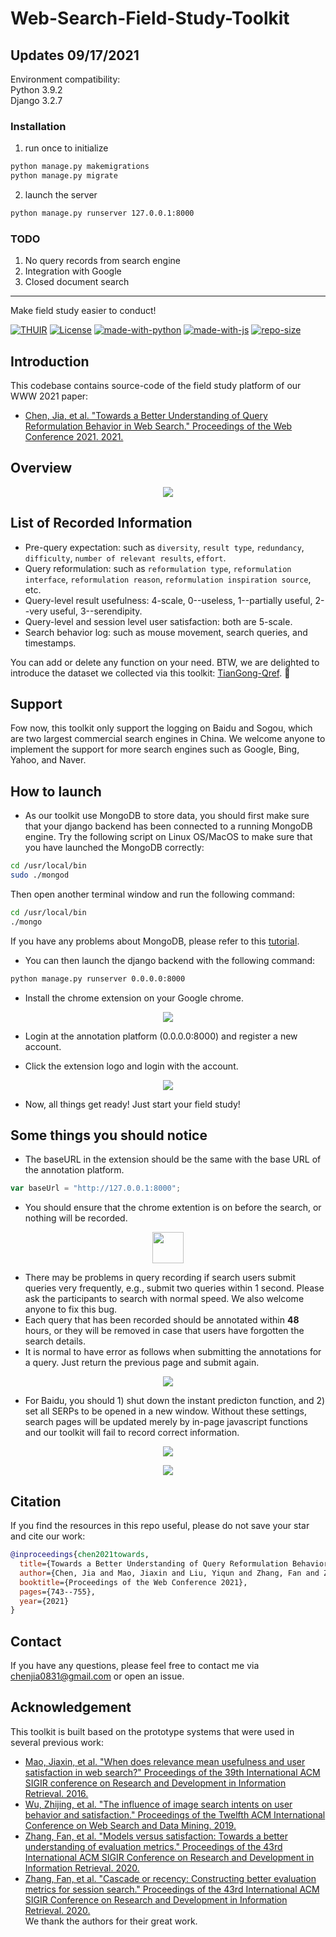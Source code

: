 # Web-Search-Field-Study-Toolkit

## Updates 09/17/2021
Environment compatibility:  
Python 3.9.2  
Django 3.2.7

### Installation
1. run once to initialize
```bash
python manage.py makemigrations
python manage.py migrate
```
2. launch the server
```bash
python manage.py runserver 127.0.0.1:8000
```

### TODO
1. No query records from search engine
2. Integration with Google
3. Closed document search

-----

Make field study easier to conduct!

[![THUIR](https://img.shields.io/badge/THUIR-ver%201.0-blueviolet)](http://www.thuir.cn)
[![License](https://img.shields.io/badge/License-MIT-blue.svg)](./LICENSE)
[![made-with-python](https://img.shields.io/badge/Made%20with-Python-red.svg)](#python)
[![made-with-js](https://img.shields.io/badge/Made%20with-JS-yellow.svg)](#javascript)
[![repo-size](https://img.shields.io/github/repo-size/xuanyuan14/Web-Search-Field-Study-Toolkit?color=green)]()

## Introduction
This codebase contains source-code of the field study platform of our WWW 2021 paper:
  - [Chen, Jia, et al. "Towards a Better Understanding of Query Reformulation Behavior in Web Search." Proceedings of the Web Conference 2021. 2021.](https://dl.acm.org/doi/abs/10.1145/3442381.3450127)

## Overview
<p align="center">
  <img src="https://github.com/xuanyuan14/Web-Search-Field-Study-Toolkit/blob/master/images/overview.png">
</p>  

## List of Recorded Information
* Pre-query expectation: such as ```diversity```, ```result type```, ```redundancy```, ```difficulty```, ```number of relevant results```, ```effort```.
* Query reformulation: such as ```reformulation type```, ```reformulation interface```, ```reformulation reason```, ```reformulation inspiration source```, etc.
* Query-level result usefulness: 4-scale, 0--useless, 1--partially useful, 2--very useful, 3--serendipity.
* Query-level and session level user satisfaction: both are 5-scale.
* Search behavior log: such as mouse movement, search queries, and timestamps.

You can add or delete any function on your need. BTW, we are delighted to introduce the dataset we collected via this toolkit: [TianGong-Qref](http://www.thuir.cn/tiangong-qref/). 🤠

## Support
Fow now, this toolkit only support the logging on Baidu and Sogou, which are two largest commercial search engines in China. We welcome anyone to implement the support for more search engines such as Google, Bing, Yahoo, and Naver.

## How to launch
* As our toolkit use MongoDB to store data, you should first make sure that your django backend has been connected to a running MongoDB engine. Try the following script on Linux OS/MacOS to make sure that you have launched the MongoDB correctly:
```bash
cd /usr/local/bin
sudo ./mongod
```
Then open another terminal window and run the following command:
```bash
cd /usr/local/bin
./mongo
```
If you have any problems about MongoDB, please refer to this [tutorial](https://www.tutorialspoint.com/mongodb/index.htm).

* You can then launch the django backend with the following command:
```bash
python manage.py runserver 0.0.0.0:8000
```
* Install the chrome extension on your Google chrome.  

<p align="center">
  <img src="https://github.com/xuanyuan14/Web-Search-Field-Study-Toolkit/blob/master/images/install.png">
</p>  

* Login at the annotation platform (0.0.0.0:8000) and register a new account.

* Click the extension logo and login with the account.

<p align="center">
  <img src="https://github.com/xuanyuan14/Web-Search-Field-Study-Toolkit/blob/master/images/login.png">
</p>

* Now, all things get ready! Just start your field study!

## Some things you should notice
* The baseURL in the extension should be the same with the base URL of the annotation platform.
```javascript
var baseUrl = "http://127.0.0.1:8000";
```  
* You should ensure that the chrome extention is on before the search, or nothing will be recorded.  

<p align="center">
  <img width="50" height="50" src="https://github.com/xuanyuan14/Web-Search-Field-Study-Toolkit/blob/master/images/on.png">
</p>

* There may be problems in query recording if search users submit queries very frequently, e.g., submit two queries within 1 second. Please ask the participants to search with normal speed. We also welcome anyone to fix this bug.
* Each query that has been recorded should be annotated within **48** hours, or they will be removed in case that users have forgotten the search details.
* It is normal to have error as follows when submitting the annotations for a query. Just return the previous page and submit again.

<p align="center">
  <img src="https://github.com/xuanyuan14/Web-Search-Field-Study-Toolkit/blob/master/images/error.png">
</p>

* For Baidu, you should 1) shut down the instant predicton function, and 2) set all SERPs to be opened in a new window. Without these settings, search pages will be updated merely by in-page javascript functions and our toolkit will fail to record correct information. 

<p align="center">
  <img src="https://github.com/xuanyuan14/Web-Search-Field-Study-Toolkit/blob/master/images/close.png">
</p>

<p align="center">
  <img src="https://github.com/xuanyuan14/Web-Search-Field-Study-Toolkit/blob/master/images/setting.png">
</p>

## Citation
If you find the resources in this repo useful, please do not save your star and cite our work:

```bibtex
@inproceedings{chen2021towards,
  title={Towards a Better Understanding of Query Reformulation Behavior in Web Search},
  author={Chen, Jia and Mao, Jiaxin and Liu, Yiqun and Zhang, Fan and Zhang, Min and Ma, Shaoping},
  booktitle={Proceedings of the Web Conference 2021},
  pages={743--755},
  year={2021}
}
```

## Contact
If you have any questions, please feel free to contact me via [chenjia0831@gmail.com]() or open an issue.

## Acknowledgement
This toolkit is built based on the prototype systems that were used in several previous work: 
* [Mao, Jiaxin, et al. "When does relevance mean usefulness and user satisfaction in web search?" Proceedings of the 39th International ACM SIGIR conference on Research and Development in Information Retrieval. 2016.](http://www.thuir.org/group/~YQLiu/publications/sigir2016Mao.pdf)
* [Wu, Zhijing, et al. "The influence of image search intents on user behavior and satisfaction." Proceedings of the Twelfth ACM International Conference on Web Search and Data Mining. 2019.](http://www.thuir.org/group/~YQLiu/publications/WSDM19Wu.pdf)
* [Zhang, Fan, et al. "Models versus satisfaction: Towards a better understanding of evaluation metrics." Proceedings of the 43rd International ACM SIGIR Conference on Research and Development in Information Retrieval. 2020.](https://static.aminer.cn/upload/pdf/1982/1327/2004/5f0277e911dc830562231df7_0.pdf)
* [Zhang, Fan, et al. "Cascade or recency: Constructing better evaluation metrics for session search." Proceedings of the 43rd International ACM SIGIR Conference on Research and Development in Information Retrieval. 2020.](http://www.thuir.cn/group/~mzhang/publications/SIGIR2020-ZhangFan1.pdf)  
We thank the authors for their great work.
